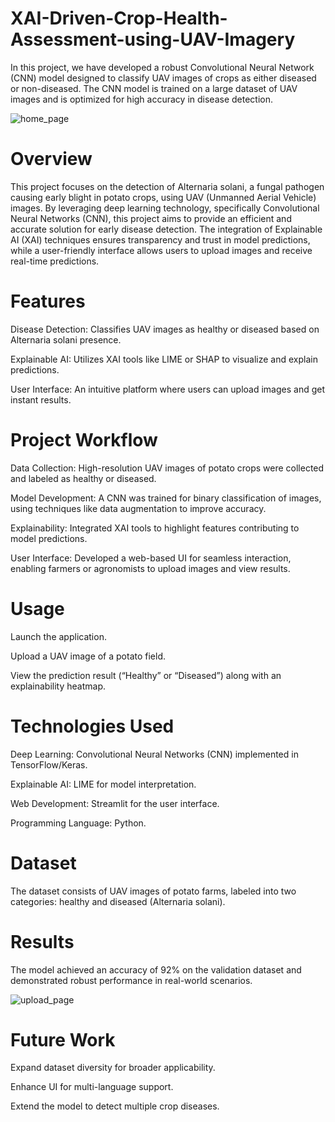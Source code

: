 # XAI-Driven-Crop-Health-Assessment-using-UAV-Imagery
In this project, we have developed a robust Convolutional Neural Network (CNN) model designed to classify UAV images of crops as either diseased or non-diseased. The CNN model is trained on a large dataset of UAV images and is optimized for high accuracy in disease detection.

![home_page](https://github.com/user-attachments/assets/8c1a58e7-f1ef-4bdf-aab3-f6848a6e9cc5)


# Overview

This project focuses on the detection of Alternaria solani, a fungal pathogen causing early blight in potato crops, using UAV (Unmanned Aerial Vehicle) images. By leveraging deep learning technology, specifically Convolutional Neural Networks (CNN), this project aims to provide an efficient and accurate solution for early disease detection. The integration of Explainable AI (XAI) techniques ensures transparency and trust in model predictions, while a user-friendly interface allows users to upload images and receive real-time predictions.

# Features

Disease Detection: Classifies UAV images as healthy or diseased based on Alternaria solani presence.

Explainable AI: Utilizes XAI tools like LIME or SHAP to visualize and explain predictions.

User Interface: An intuitive platform where users can upload images and get instant results.


# Project Workflow

Data Collection: High-resolution UAV images of potato crops were collected and labeled as healthy or diseased.

Model Development: A CNN was trained for binary classification of images, using techniques like data augmentation to improve accuracy.

Explainability: Integrated XAI tools to highlight features contributing to model predictions.

User Interface: Developed a web-based UI for seamless interaction, enabling farmers or agronomists to upload images and view results.

# Usage

Launch the application.

Upload a UAV image of a potato field.

View the prediction result (“Healthy” or “Diseased”) along with an explainability heatmap.

# Technologies Used

Deep Learning: Convolutional Neural Networks (CNN) implemented in TensorFlow/Keras.

Explainable AI: LIME for model interpretation.

Web Development: Streamlit for the user interface.

Programming Language: Python.

# Dataset

The dataset consists of UAV images of potato farms, labeled into two categories: healthy and diseased (Alternaria solani).

# Results

The model achieved an accuracy of 92% on the validation dataset and demonstrated robust performance in real-world scenarios.

![upload_page](https://github.com/user-attachments/assets/c5d7d540-659d-434f-9ab5-c6207ed0321f)


# Future Work

Expand dataset diversity for broader applicability.

Enhance UI for multi-language support.

Extend the model to detect multiple crop diseases.
